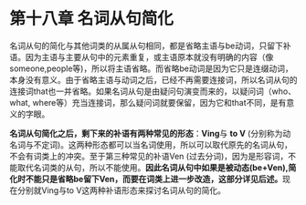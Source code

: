 # 第十八章 名词从句简化

名词从句的简化与其他词类的从属从句相同，都是省略主语与be动词，只留下补语。因为主语与主要从句中的元素重复，或主语原本就没有明确的内容（像someone,people等)，所以将主语省略。而省略be动词是因为它只是连缀动词，本身没有意义。由于省略主语与动词之后，已经不再需要连接词，所以名词从句的连接词that也一并省略。如果名词从句是由疑问句演变而来的，以疑问词（who、what, where等）充当连接词，那么疑问词就要保留，因为它和that不同，是有意义的字眼。  

<b>名词从句简化之后，剩下来的补语有两种常见的形态</b>：**Ving**与 **to V** (分别称为动名词与不定词)。这两种形态都可以当名词使用，所以可以取代原先的名词从句，不会有词类上的冲突。至于第三种常见的补语Ven (过去分词)，因为是形容词，不能取代名词类的从句，所以不能使用。<b>因此名词从句中如果是被动态(be+Ven),简化时不能只是省略be留下Ven，而要在词类上进一步改造，这部分详见后述。</b>现在分别就Ving与to V这两种补语形态来探讨名词从句的简化。